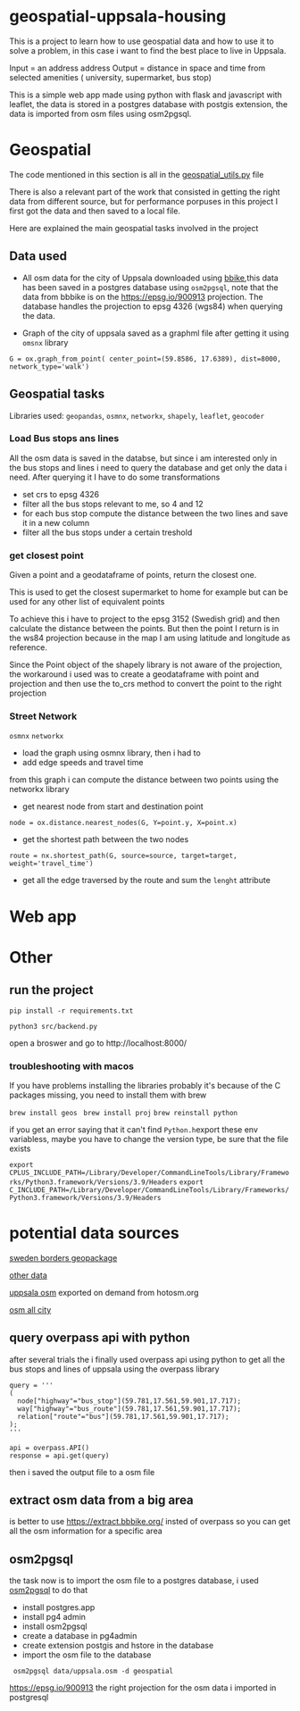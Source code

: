 # geospatial-uppsala-housing
This is a project to learn how to use geospatial data and how to use it to solve a problem, in this case i want to find the best place to live in Uppsala. 

Input = an address address 
Output = distance in space and time from selected amenities ( university, supermarket, bus stop)

This is a simple web app made using python with flask and javascript with leaflet, the data is stored in a postgres database with postgis extension, the data is imported from osm files using osm2pgsql.

# Geospatial 
The code mentioned in this section is all in the 
[geospatial_utils.py](https://github.com/alessiogandelli/geospatial-uppsala-housing/blob/main/src/geospatial_utils.py) file

There is also a relevant part of the work that consisted in getting the right data from different source, but for performance porpuses in this project I first got the data and then saved to a local file.

Here are explained the main geospatial tasks involved in the project

## Data used 

- All osm data for the city of Uppsala downloaded using [bbike](https://extract.bbbike.org/),this data has been saved in a postgres database using ```osm2pgsql```, note that the data from bbbike is on the https://epsg.io/900913 projection. The database handles the projection to epsg 4326 (wgs84) when querying the data.


- Graph of the city of uppsala saved as a graphml file after getting it using ```omsnx``` library 

```G = ox.graph_from_point( center_point=(59.8586, 17.6389), dist=8000, network_type='walk')```


## Geospatial tasks

Libraries used: ```geopandas```, ```osmnx```, ```networkx```, ```shapely```, ```leaflet```, ```geocoder``` 

### Load Bus stops ans lines
All the osm data is saved in the databse, but since i am interested only in the bus stops and lines i need to query the database and get only the data i need.
After querying it I have to do some transformations

- set crs to epsg 4326 
- filter all the bus stops relevant to me, so 4 and 12 
- for each bus stop compute the distance between the two lines and save it in a new column
- filter all the bus stops under a certain treshold 



### get closest point 

Given a point and a geodataframe of points, return the closest one.

This is used to get the closest supermarket to home for example but can be used for any other list of equivalent points

To achieve this i have to project to the epsg 3152 (Swedish grid) and then calculate the distance between the points. But then the point I return is in the ws84 projection because in the map I am using latitude and longitude as reference.

Since the Point object of the shapely library is not aware of the projection, the workaround i used was to create a geodataframe with point and projection and then use the to_crs method to convert the point to the right projection



### Street Network 
```osmnx```  ```networkx```

- load the graph using osmnx library, then i had to
- add edge speeds and travel time 

from this graph i can compute the distance between two points using the networkx library


- get nearest node from start and destination point

``` node = ox.distance.nearest_nodes(G, Y=point.y, X=point.x) ```

- get the shortest path between the two nodes

```route = nx.shortest_path(G, source=source, target=target, weight='travel_time')```

- get all the edge traversed by the route and sum the  ```lenght``` attribute




# Web app








# Other

## run the project 
```pip install -r requirements.txt```

```python3 src/backend.py```

open a broswer and go to http://localhost:8000/





### troubleshooting with macos 

If you have problems installing the libraries probably it's because of the C packages missing, you need to install them with brew

```brew install geos ```
```brew install proj```
```brew reinstall python ```

if you get an error saying that it can't find ``` Python.h ```export these env variabless, maybe you have to change the version type, be sure that the file exists 

```export CPLUS_INCLUDE_PATH=/Library/Developer/CommandLineTools/Library/Frameworks/Python3.framework/Versions/3.9/Headers```
```export C_INCLUDE_PATH=/Library/Developer/CommandLineTools/Library/Frameworks/Python3.framework/Versions/3.9/Headers```


# potential data sources 
[sweden borders geopackage ](https://www.scb.se/en/services/open-data-api/open-geodata/localities/)

[other data](https://www.geodata.se/geodataportalen/srv/swe/catalog.search#/metadata/a1bff81d-5b69-483d-bd10-497ddb934b53)

[uppsala osm](https://export.hotosm.org/en/v3/exports/5c3878b4-273b-4c52-a9d5-0f17c3fdbef3) exported on demand from hotosm.org

[osm all city](https://extract.bbbike.org/)




## query overpass api with python 
after several trials the i finally used overpass api using python to get all the bus stops and lines of uppsala using the overpass library  

```
query = '''
(
  node["highway"="bus_stop"](59.781,17.561,59.901,17.717);
  way["highway"="bus_route"](59.781,17.561,59.901,17.717);
  relation["route"="bus"](59.781,17.561,59.901,17.717);
);
'''

api = overpass.API()
response = api.get(query)

```
then i saved the output file to a osm file

## extract osm data from a big area 
is better to use https://extract.bbbike.org/ insted of overpass so you can get all the osm information for a specific area 


## osm2pgsql

the task now is to import the osm file to a postgres database, i used [osm2pgsql](https://osm2pgsql.org/doc/manual.html) to do that

- install postgres.app
- install pg4 admin 
- install osm2pgsql
- create a database in pg4admin
- create extension postgis and hstore in the database
- import the osm file to the database
  
``` osm2pgsql data/uppsala.osm -d geospatial```

https://epsg.io/900913 the right projection for the osm data i imported in postgresql



